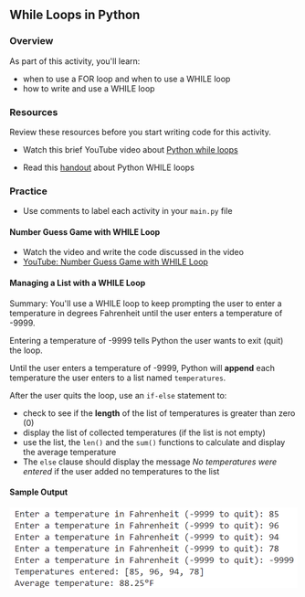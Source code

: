 ## While Loops in Python

### Overview

As part of this activity, you'll learn:
- when to use a FOR loop and when to use a WHILE loop
- how to write and use a WHILE loop

### Resources

Review these resources before you start writing code for this activity.

- Watch this brief YouTube video about [Python while loops](https://youtu.be/rRTjPnVooxE?feature=shared)

- Read this [handout](https://github.com/manfredspitze/while-loops-starter/blob/main/while-loops-quick-guide.md) about Python WHILE loops


### Practice

- Use comments to label each activity in your `main.py` file

#### Number Guess Game with WHILE Loop

- Watch the video and write the code discussed in the video
- [YouTube: Number Guess Game with WHILE Loop](https://www.youtube.com/watch?v=Jk3az4ZXEKU)

#### Managing a List with a WHILE Loop

Summary: You'll use a WHILE loop to keep prompting the user to enter a temperature in degrees Fahrenheit until the user enters a temperature of -9999.

Entering a temperature of -9999 tells Python the user wants to exit (quit) the loop.

Until the user enters a temperature of -9999, Python will **append** each temperature the user enters to a list named `temperatures`.

After the user quits the loop, use an `if-else` statement to:

- check to see if the **length** of the list of temperatures is greater than zero (0)
- display the list of collected temperatures (if the list is not empty)
- use the list, the `len()` and the `sum()` functions to calculate and display the average temperature
- The `else` clause should display the message *No temperatures were entered* if the user added no temperatures to the list

#### Sample Output

![sample output](sample_output.png)
